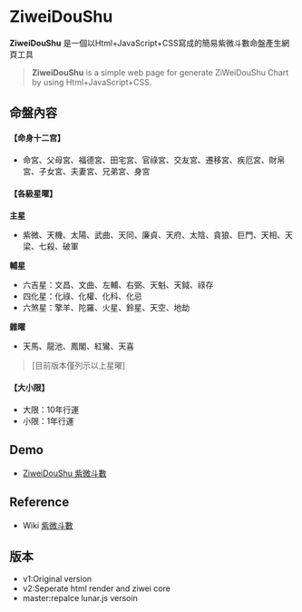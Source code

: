 # ZiweiDouShu

**ZiweiDouShu** 是一個以Html+JavaScript+CSS寫成的簡易紫微斗數命盤產生網頁工具
>**ZiweiDouShu** is a simple web page for generate ZiWeiDouShu Chart
by using Html+JavaScript+CSS.

## 命盤內容
#### 【命身十二宫】
* 命宮、父母宮、福德宮、田宅宮、官祿宮、交友宮、遷移宮、疾厄宮、財帛宮、子女宮、夫妻宮、兄弟宮、身宮
#### 【各級星曜】
**主星**
* 紫微、天機、太陽、武曲、天同、廉貞、天府、太陰、貪狼、巨門、天相、天梁、七殺、破軍

**輔星**
* 六吉星：文昌、文曲、左輔、右弼、天魁、天鉞、祿存
* 四化星：化祿、化權、化科、化忌
* 六煞星：擎羊、陀羅、火星、鈴星、天空、地劫

**雜曜**
* 天馬、龍池、鳳閣、紅鸞、天喜
>[目前版本僅列示以上星曜]

#### 【大小限】
* 大限：10年行運
* 小限：1年行運

## Demo
* [ZiweiDouShu 紫微斗數](https://cubshuang.github.io/ZiWeiDouShu/)

## Reference
* Wiki [紫微斗數](https://zh.wikipedia.org/wiki/%E7%B4%AB%E5%BE%AE%E6%96%97%E6%95%B0)

## 版本
* v1:Original version
* v2:Seperate html render and ziwei core
* master:repalce lunar.js versoin
